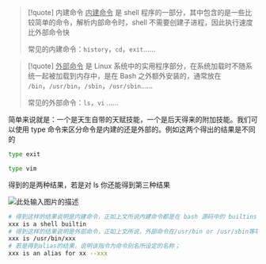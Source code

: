 >[!quote] 内建命令
><u>内建命令</u> 是 shell 程序的一部分，其中包含的是一些比较简单的命令，解析内部命令时，shell 不需要创建子进程，因此执行速度比外部命令快
>
>常见的内建命令：`history`，`cd`，`exit`……

>[!quote] 
><u>外部命令</u> 是 Linux 系统中的实用程序部分，在系统加载时不随系统一起被加载到内存中，是在 Bash 之外额外安装的，通常放在 `/bin`，`/usr/bin`，`/sbin`，`/usr/sbin`……
>
>常见的外部命令：`ls`，`vi` ……



简单来说就是：一个是天生自带的天赋技能，一个是后天得来的附加技能。我们可以使用 type 命令来区分命令是内建的还是外部的。例如这两个得出的结果是不同的

```bash
type exit

type vim
```

得到的是两种结果，若是对 ls 你还能得到第三种结果

![此处输入图片的描述](https://doc.shiyanlou.com/document-uid600404labid6123timestamp1523930371175.png)

```bash
# 得到这样的结果说明是内建命令，正如上文所说内建命令都是在 bash 源码中的 builtins 的.def中
xxx is a shell builtin
# 得到这样的结果说明是外部命令，正如上文所说，外部命令在/usr/bin or /usr/sbin等等中
xxx is /usr/bin/xxx
# 若是得到alias的结果，说明该指令为命令别名所设定的名称；
xxx is an alias for xx --xxx
```
